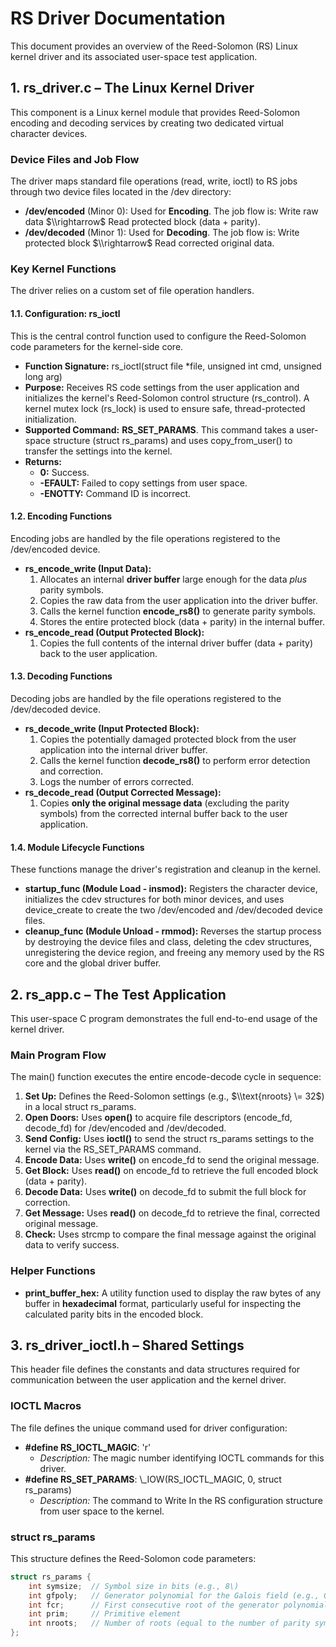 # **RS Driver Documentation**

This document provides an overview of the Reed-Solomon (RS) Linux kernel driver and its associated user-space test application.

## **1\. rs\_driver.c – The Linux Kernel Driver**

This component is a Linux kernel module that provides Reed-Solomon encoding and decoding services by creating two dedicated virtual character devices.

### **Device Files and Job Flow**

The driver maps standard file operations (read, write, ioctl) to RS jobs through two device files located in the /dev directory:

* **/dev/encoded** (Minor 0): Used for **Encoding**. The job flow is: Write raw data $\\rightarrow$ Read protected block (data \+ parity).  
* **/dev/decoded** (Minor 1): Used for **Decoding**. The job flow is: Write protected block $\\rightarrow$ Read corrected original data.

### **Key Kernel Functions**

The driver relies on a custom set of file operation handlers.

#### **1.1. Configuration: rs\_ioctl**

This is the central control function used to configure the Reed-Solomon code parameters for the kernel-side core.

* **Function Signature:** rs\_ioctl(struct file \*file, unsigned int cmd, unsigned long arg)  
* **Purpose:** Receives RS code settings from the user application and initializes the kernel's Reed-Solomon control structure (rs\_control). A kernel mutex lock (rs\_lock) is used to ensure safe, thread-protected initialization.  
* **Supported Command:** **RS\_SET\_PARAMS**. This command takes a user-space structure (struct rs\_params) and uses copy\_from\_user() to transfer the settings into the kernel.  
* **Returns:**  
  * **0:** Success.  
  * **\-EFAULT:** Failed to copy settings from user space.  
  * **\-ENOTTY:** Command ID is incorrect.

#### **1.2. Encoding Functions**

Encoding jobs are handled by the file operations registered to the /dev/encoded device.

* **rs\_encode\_write (Input Data):**  
  1. Allocates an internal **driver buffer** large enough for the data *plus* parity symbols.  
  2. Copies the raw data from the user application into the driver buffer.  
  3. Calls the kernel function **encode\_rs8()** to generate parity symbols.  
  4. Stores the entire protected block (data \+ parity) in the internal buffer.  
* **rs\_encode\_read (Output Protected Block):**  
  1. Copies the full contents of the internal driver buffer (data \+ parity) back to the user application.

#### **1.3. Decoding Functions**

Decoding jobs are handled by the file operations registered to the /dev/decoded device.

* **rs\_decode\_write (Input Protected Block):**  
  1. Copies the potentially damaged protected block from the user application into the internal driver buffer.  
  2. Calls the kernel function **decode\_rs8()** to perform error detection and correction.  
  3. Logs the number of errors corrected.  
* **rs\_decode\_read (Output Corrected Message):**  
  1. Copies **only the original message data** (excluding the parity symbols) from the corrected internal buffer back to the user application.

#### **1.4. Module Lifecycle Functions**

These functions manage the driver's registration and cleanup in the kernel.

* **startup\_func (Module Load \- insmod):** Registers the character device, initializes the cdev structures for both minor devices, and uses device\_create to create the two /dev/encoded and /dev/decoded device files.  
* **cleanup\_func (Module Unload \- rmmod):** Reverses the startup process by destroying the device files and class, deleting the cdev structures, unregistering the device region, and freeing any memory used by the RS core and the global driver buffer.

## **2\. rs\_app.c – The Test Application**

This user-space C program demonstrates the full end-to-end usage of the kernel driver.

### **Main Program Flow**

The main() function executes the entire encode-decode cycle in sequence:

1. **Set Up:** Defines the Reed-Solomon settings (e.g., $\\text{nroots} \= 32$) in a local struct rs\_params.  
2. **Open Doors:** Uses **open()** to acquire file descriptors (encode\_fd, decode\_fd) for /dev/encoded and /dev/decoded.  
3. **Send Config:** Uses **ioctl()** to send the struct rs\_params settings to the kernel via the RS\_SET\_PARAMS command.  
4. **Encode Data:** Uses **write()** on encode\_fd to send the original message.  
5. **Get Block:** Uses **read()** on encode\_fd to retrieve the full encoded block (data \+ parity).  
6. **Decode Data:** Uses **write()** on decode\_fd to submit the full block for correction.  
7. **Get Message:** Uses **read()** on decode\_fd to retrieve the final, corrected original message.  
8. **Check:** Uses strcmp to compare the final message against the original data to verify success.

### **Helper Functions**

* **print\_buffer\_hex:** A utility function used to display the raw bytes of any buffer in **hexadecimal** format, particularly useful for inspecting the calculated parity bits in the encoded block.

## **3\. rs\_driver\_ioctl.h – Shared Settings**

This header file defines the constants and data structures required for communication between the user application and the kernel driver.

### **IOCTL Macros**

The file defines the unique command used for driver configuration:

* **\#define RS\_IOCTL\_MAGIC**: 'r'  
  * *Description:* The magic number identifying IOCTL commands for this driver.  
* **\#define RS\_SET\_PARAMS**: \\\_IOW(RS\_IOCTL\_MAGIC, 0, struct rs\_params)  
  * *Description:* The command to Write In the RS configuration structure from user space to the kernel.

### **struct rs\_params**

This structure defines the Reed-Solomon code parameters:  
```c 
struct rs_params {  
	int symsize;  // Symbol size in bits (e.g., 8\)  
	int gfpoly;   // Generator polynomial for the Galois field (e.g., 0x11d)  
	int fcr;      // First consecutive root of the generator polynomial  
	int prim;     // Primitive element  
	int nroots;   // Number of roots (equal to the number of parity symbols)  
}; 
```
